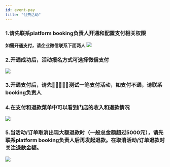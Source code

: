 ```yaml
---
id: event-pay
title: "付费活动"
---
```


### 1.请先联系platform booking负责人开通和配置支付相关权限
**如需开通支付，请企业微信联系下面两人**
<img src="/img/event/contact.png" style={{width:200}}/>

### 2.开通成功后，活动报名方式可选择微信支付
<img src="/img/event/payEvent_1.png" className="normalImg"/>

### 3.开通支付后，请先测试一笔支付活动，如支付不通，请联系booking负责人

### 4.在支付和退款菜单中可以看到门店的收入和退款情况
<img src="/img/event/payEvent_2.png" className="normalImg"/>

### 5.当活动/订单取消出现大额退款时（一般总金额超过5000元），请先联系platform booking负责人后再发起退款。在取消活动/订单退款时关注退款金额。
<img src="/img/event/payEvent_3.png" className="normalImg"/>